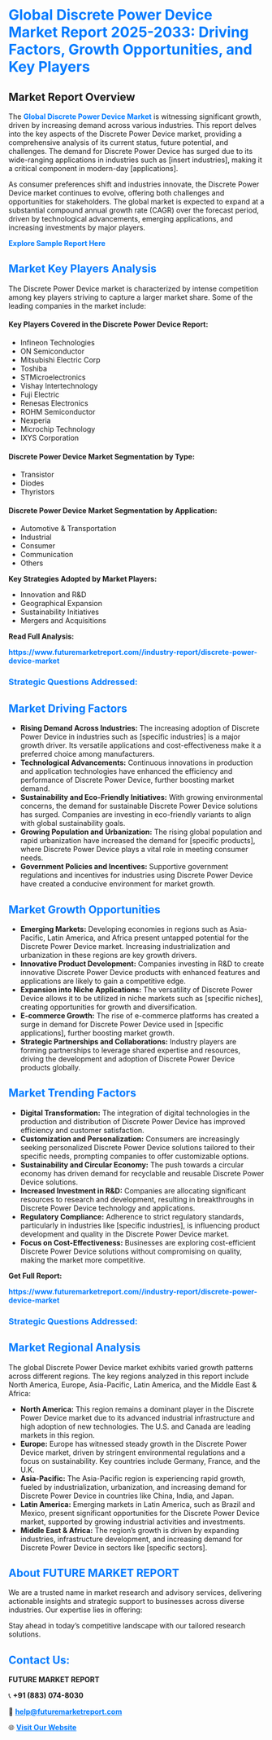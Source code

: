 <h1 style="color: #007BFF;">Global Discrete Power Device Market Report 2025-2033: Driving Factors, Growth Opportunities, and Key Players</h1>

<section id="overview">
<h2>Market Report Overview</h2>
<p>The <a href="https://www.futuremarketreport.com//industry-report/discrete-power-device-market" style="color: #007BFF; text-decoration: none;"><strong>Global Discrete Power Device Market</strong></a> is witnessing significant growth, driven by increasing demand across various industries. This report delves into the key aspects of the Discrete Power Device market, providing a comprehensive analysis of its current status, future potential, and challenges. The demand for Discrete Power Device has surged due to its wide-ranging applications in industries such as [insert industries], making it a critical component in modern-day [applications].</p>
<p>As consumer preferences shift and industries innovate, the Discrete Power Device market continues to evolve, offering both challenges and opportunities for stakeholders. The global market is expected to expand at a substantial compound annual growth rate (CAGR) over the forecast period, driven by technological advancements, emerging applications, and increasing investments by major players.</p>
</section>

<section id="overview">
<p><a href="https://www.futuremarketreport.com//request-sample/reportId=58889" style="color: #007BFF; text-decoration: none;"><strong>Explore Sample Report Here</strong></a></p>
</section>

<section id="key-players">
<h2 style="color: #007BFF;">Market Key Players Analysis</h2>
<p>The Discrete Power Device market is characterized by intense competition among key players striving to capture a larger market share. Some of the leading companies in the market include:</p>
<h4>Key Players Covered in the Discrete Power Device Report:</h4>
<ul><li>Infineon Technologies</li><li>ON Semiconductor</li><li>Mitsubishi Electric Corp</li><li>Toshiba</li><li>STMicroelectronics</li><li>Vishay Intertechnology</li><li>Fuji Electric</li><li>Renesas Electronics</li><li>ROHM Semiconductor</li><li>Nexperia</li><li>Microchip Technology</li><li>IXYS Corporation</li></ul>
<h4>Discrete Power Device Market Segmentation by Type:</h4>
<ul><li>Transistor</li><li>Diodes</li><li>Thyristors</li></ul>

<h4>Discrete Power Device Market Segmentation by Application:</h4>
<ul><li>Automotive &amp; Transportation</li><li>Industrial</li><li>Consumer</li><li>Communication</li><li>Others</li></ul>
<p><strong>Key Strategies Adopted by Market Players:</strong></p>
<ul>
<li>Innovation and R&D</li>
<li>Geographical Expansion</li>
<li>Sustainability Initiatives</li>
<li>Mergers and Acquisitions</li>
</ul>
</section>

<section>
<p><strong>Read Full Analysis: </strong></p><a href="https://www.futuremarketreport.com//industry-report/discrete-power-device-market" style="color: #007BFF; text-decoration: none;"><strong>https://www.futuremarketreport.com//industry-report/discrete-power-device-market</strong></a>
<h3 style="color: #007BFF;">Strategic Questions Addressed:</h3>
</section>

<section id="driving-factors">
<h2 style="color: #007BFF;">Market Driving Factors</h2>
<ul>
<li><strong>Rising Demand Across Industries:</strong> The increasing adoption of Discrete Power Device in industries such as [specific industries] is a major growth driver. Its versatile applications and cost-effectiveness make it a preferred choice among manufacturers.</li>
<li><strong>Technological Advancements:</strong> Continuous innovations in production and application technologies have enhanced the efficiency and performance of Discrete Power Device, further boosting market demand.</li>
<li><strong>Sustainability and Eco-Friendly Initiatives:</strong> With growing environmental concerns, the demand for sustainable Discrete Power Device solutions has surged. Companies are investing in eco-friendly variants to align with global sustainability goals.</li>
<li><strong>Growing Population and Urbanization:</strong> The rising global population and rapid urbanization have increased the demand for [specific products], where Discrete Power Device plays a vital role in meeting consumer needs.</li>
<li><strong>Government Policies and Incentives:</strong> Supportive government regulations and incentives for industries using Discrete Power Device have created a conducive environment for market growth.</li>
</ul>
</section>

<section id="growth-opportunities">
<h2 style="color: #007BFF;">Market Growth Opportunities</h2>
<ul>
<li><strong>Emerging Markets:</strong> Developing economies in regions such as Asia-Pacific, Latin America, and Africa present untapped potential for the Discrete Power Device market. Increasing industrialization and urbanization in these regions are key growth drivers.</li>
<li><strong>Innovative Product Development:</strong> Companies investing in R&D to create innovative Discrete Power Device products with enhanced features and applications are likely to gain a competitive edge.</li>
<li><strong>Expansion into Niche Applications:</strong> The versatility of Discrete Power Device allows it to be utilized in niche markets such as [specific niches], creating opportunities for growth and diversification.</li>
<li><strong>E-commerce Growth:</strong> The rise of e-commerce platforms has created a surge in demand for Discrete Power Device used in [specific applications], further boosting market growth.</li>
<li><strong>Strategic Partnerships and Collaborations:</strong> Industry players are forming partnerships to leverage shared expertise and resources, driving the development and adoption of Discrete Power Device products globally.</li>
</ul>
</section>

<section id="trending-factors">
<h2 style="color: #007BFF;">Market Trending Factors</h2>
<ul>
<li><strong>Digital Transformation:</strong> The integration of digital technologies in the production and distribution of Discrete Power Device has improved efficiency and customer satisfaction.</li>
<li><strong>Customization and Personalization:</strong> Consumers are increasingly seeking personalized Discrete Power Device solutions tailored to their specific needs, prompting companies to offer customizable options.</li>
<li><strong>Sustainability and Circular Economy:</strong> The push towards a circular economy has driven demand for recyclable and reusable Discrete Power Device solutions.</li>
<li><strong>Increased Investment in R&D:</strong> Companies are allocating significant resources to research and development, resulting in breakthroughs in Discrete Power Device technology and applications.</li>
<li><strong>Regulatory Compliance:</strong> Adherence to strict regulatory standards, particularly in industries like [specific industries], is influencing product development and quality in the Discrete Power Device market.</li>
<li><strong>Focus on Cost-Effectiveness:</strong> Businesses are exploring cost-efficient Discrete Power Device solutions without compromising on quality, making the market more competitive.</li>
</ul>
</section>

<section>
<p><strong>Get Full Report: </strong></p><a href="https://www.futuremarketreport.com//industry-report/discrete-power-device-market" style="color: #007BFF; text-decoration: none;"><strong>https://www.futuremarketreport.com//industry-report/discrete-power-device-market</strong></a>
<h3 style="color: #007BFF;">Strategic Questions Addressed:</h3>
</section>


<section id="regional-analysis">
<h2 style="color: #007BFF;">Market Regional Analysis</h2>
<p>The global Discrete Power Device market exhibits varied growth patterns across different regions. The key regions analyzed in this report include North America, Europe, Asia-Pacific, Latin America, and the Middle East & Africa:</p>
<ul>
<li><strong>North America:</strong> This region remains a dominant player in the Discrete Power Device market due to its advanced industrial infrastructure and high adoption of new technologies. The U.S. and Canada are leading markets in this region.</li>
<li><strong>Europe:</strong> Europe has witnessed steady growth in the Discrete Power Device market, driven by stringent environmental regulations and a focus on sustainability. Key countries include Germany, France, and the U.K.</li>
<li><strong>Asia-Pacific:</strong> The Asia-Pacific region is experiencing rapid growth, fueled by industrialization, urbanization, and increasing demand for Discrete Power Device in countries like China, India, and Japan.</li>
<li><strong>Latin America:</strong> Emerging markets in Latin America, such as Brazil and Mexico, present significant opportunities for the Discrete Power Device market, supported by growing industrial activities and investments.</li>
<li><strong>Middle East & Africa:</strong> The region’s growth is driven by expanding industries, infrastructure development, and increasing demand for Discrete Power Device in sectors like [specific sectors].</li>
</ul>
</section>

<footer>
<h2 style="color: #007BFF;">About FUTURE MARKET REPORT</h2>
<p>We are a trusted name in market research and advisory services, delivering actionable insights and strategic support to businesses across diverse industries. Our expertise lies in offering:</p>

<p>Stay ahead in today’s competitive landscape with our tailored research solutions.</p>

<h2 style="color: #007BFF;">Contact Us:</h2>
<p><strong>FUTURE MARKET REPORT</strong></p>
<p>📞 <strong>+91 (883) 074-8030</strong></p>
<p>📧 <strong><a href="mailto:help@futuremarketreport.com" style="color: #007BFF;">help@futuremarketreport.com</a></strong></p>
<p>🌐 <strong><a href="https://www.futuremarketreport.com/" style="color: #007BFF;">Visit Our Website</a></strong></p>
</footer>